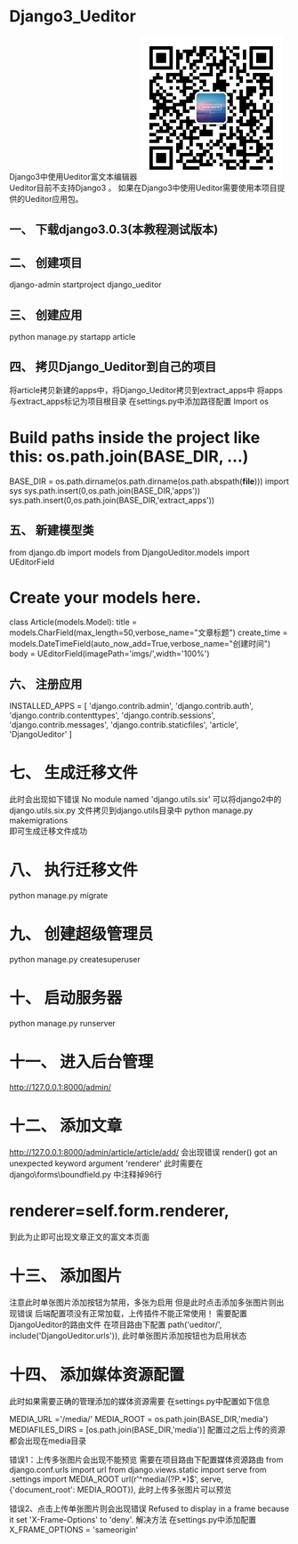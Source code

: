 # Django3_Ueditor
Django3中使用Ueditor富文本编辑器
![avatar](https://github.com/zzy0371/Django3_Ueditor/blob/master/%E5%85%AC%E4%BC%97%E5%8F%B7.jpg)
Ueditor目前不支持Django3 。
如果在Django3中使用Ueditor需要使用本项目提供的Ueditor应用包。

## 一、	下载django3.0.3(本教程测试版本)  
## 二、	创建项目
django-admin startproject django_ueditor
## 三、	创建应用
python manage.py startapp article
## 四、	拷贝Django_Ueditor到自己的项目
将article拷贝新建的apps中，将Django_Ueditor拷贝到extract_apps中
将apps与extract_apps标记为项目根目录
在settings.py中添加路径配置
Import os
# Build paths inside the project like this: os.path.join(BASE_DIR, ...)
BASE_DIR = os.path.dirname(os.path.dirname(os.path.abspath(__file__)))
import sys
sys.path.insert(0,os.path.join(BASE_DIR,'apps'))
sys.path.insert(0,os.path.join(BASE_DIR,'extract_apps'))
## 五、	新建模型类 
from django.db import models
from DjangoUeditor.models import UEditorField
# Create your models here.
class Article(models.Model):
    title = models.CharField(max_length=50,verbose_name="文章标题")
    create_time = models.DateTimeField(auto_now_add=True,verbose_name="创建时间")
body = UEditorField(imagePath='imgs/',width='100%')
## 六、	注册应用  
INSTALLED_APPS = [
    'django.contrib.admin',
    'django.contrib.auth',
    'django.contrib.contenttypes',
    'django.contrib.sessions',
    'django.contrib.messages',
    'django.contrib.staticfiles',
    'article',
    'DjangoUeditor'
]
#  七、	生成迁移文件
此时会出现如下错误 
No module named 'django.utils.six'
可以将django2中的django.utils.six.py 文件拷贝到django.utils目录中
python manage.py makemigrations  
即可生成迁移文件成功

#  八、	执行迁移文件
python manage.py migrate
#  九、	创建超级管理员
python manage.py createsuperuser

#  十、	启动服务器
python manage.py runserver

#  十一、	进入后台管理
http://127.0.0.1:8000/admin/
#  十二、	添加文章
http://127.0.0.1:8000/admin/article/article/add/
会出现错误
render() got an unexpected keyword argument 'renderer'
此时需要在django\forms\boundfield.py 中注释掉96行
# renderer=self.form.renderer,
到此为止即可出现文章正文的富文本页面

#  十三、	添加图片
注意此时单张图片添加按钮为禁用，多张为启用
但是此时点击添加多张图片则出现错误
后端配置项没有正常加载，上传插件不能正常使用！
需要配置DjangoUeditor的路由文件
在项目路由下配置
path('ueditor/', include('DjangoUeditor.urls')),
此时单张图片添加按钮也为启用状态

#  十四、	添加媒体资源配置
此时如果需要正确的管理添加的媒体资源需要 在settings.py中配置如下信息

MEDIA_URL ='/media/'
MEDIA_ROOT = os.path.join(BASE_DIR,'media')
MEDIAFILES_DIRS = [os.path.join(BASE_DIR,'media')]
配置过之后上传的资源都会出现在media目录

错误1：上传多张图片会出现不能预览
需要在项目路由下配置媒体资源路由
from django.conf.urls import url
from django.views.static import serve
from .settings import MEDIA_ROOT
url(r'^media/(?P<path>.*)$', serve, {'document_root': MEDIA_ROOT}),
此时上传多张图片可以预览


错误2、点击上传单张图片则会出现错误 
Refused to display  in a frame because it set 'X-Frame-Options' to 'deny'.
解决方法
在settings.py中添加配置
X_FRAME_OPTIONS = 'sameorigin'


